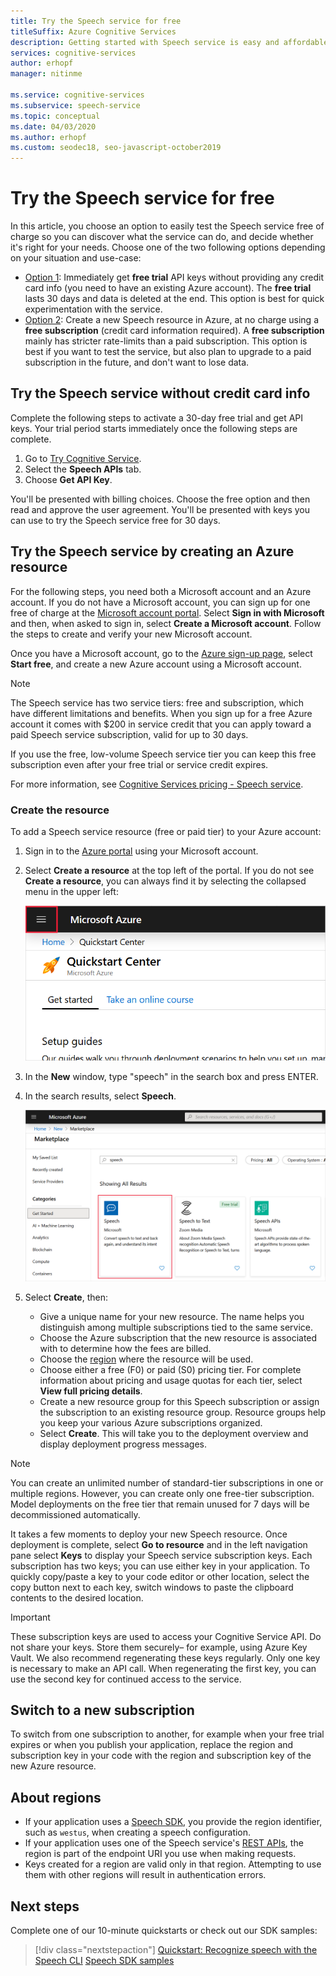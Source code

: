 ```yaml
---
title: Try the Speech service for free
titleSuffix: Azure Cognitive Services
description: Getting started with Speech service is easy and affordable. There are two options available free of charge so you can discover what the service can do and decide whether it's right for your needs.
services: cognitive-services
author: erhopf
manager: nitinme

ms.service: cognitive-services
ms.subservice: speech-service
ms.topic: conceptual
ms.date: 04/03/2020
ms.author: erhopf
ms.custom: seodec18, seo-javascript-october2019
---
```


# Try the Speech service for free

In this article, you choose an option to easily test the Speech service free of charge so you can discover what the service can do, and decide whether it's right for your needs. Choose one of the two following options depending on your situation and use-case:

- [Option 1](#no-card): Immediately get **free trial** API keys without providing any credit card info (you need to have an existing Azure account). The **free trial** lasts 30 days and data is deleted at the end. This option is best for quick experimentation with the service.
- [Option 2](#new-resource): Create a new Speech resource in Azure, at no charge using a **free subscription** (credit card information required). A **free subscription** mainly has stricter rate-limits than a paid subscription. This option is best if you want to test the service, but also plan to upgrade to a paid subscription in the future, and don't want to lose data.

## <a id="no-card"></a>Try the Speech service without credit card info

Complete the following steps to activate a 30-day free trial and get API keys. Your trial period starts immediately once the following steps are complete.

1. Go to [Try Cognitive Service](https://azure.microsoft.com/free/cognitive-services).
1. Select the **Speech APIs** tab.
1. Choose **Get API Key**.

You'll be presented with billing choices. Choose the free option and then read and approve the user agreement. You'll be presented with keys you can use to try the Speech service free for 30 days.

## <a id="new-resource"></a>Try the Speech service by creating an Azure resource

For the following steps, you need both a Microsoft account and an Azure account. If you do not have a Microsoft account, you can sign up for one free of charge at the [Microsoft account portal](https://account.microsoft.com/account). Select **Sign in with Microsoft** and then, when asked to sign in, select **Create a Microsoft account**. Follow the steps to create and verify your new Microsoft account.

Once you have a Microsoft account, go to the [Azure sign-up page](https://azure.microsoft.com/free/ai/), select **Start free**, and create a new Azure account using a Microsoft account.

> [!NOTE]
> The Speech service has two service tiers: free and subscription, which have different limitations and benefits. When you sign up for a free Azure account it comes with $200 in service credit that you can apply toward a paid Speech service subscription, valid for up to 30 days.
>
> If you use the free, low-volume Speech service tier you can keep this free subscription even after your free trial or service credit expires.
>
> For more information, see [Cognitive Services pricing - Speech service](https://azure.microsoft.com/pricing/details/cognitive-services/speech-services/).

### Create the resource

To add a Speech service resource (free or paid tier) to your Azure account:

1. Sign in to the [Azure portal](https://portal.azure.com/) using your Microsoft account.

1. Select **Create a resource** at the top left of the portal. If you do not see **Create a resource**, you can always find it by selecting the collapsed menu in the upper left:

   ![collapsed navigation button](media/index/collapsed-nav.png)

1. In the **New** window, type "speech" in the search box and press ENTER.

1. In the search results, select **Speech**.

   ![speech search results](media/index/speech-search.png)

1. Select **Create**,  then:

   - Give a unique name for your new resource. The name helps you distinguish among multiple subscriptions tied to the same service.
   - Choose the Azure subscription that the new resource is associated with to determine how the fees are billed.
   - Choose the [region](regions.md) where the resource will be used.
   - Choose either a free (F0) or paid (S0) pricing tier. For complete information about pricing and usage quotas for each tier, select **View full pricing details**.
   - Create a new resource group for this Speech subscription or assign the subscription to an existing resource group. Resource groups help you keep your various Azure subscriptions organized.
   - Select **Create**. This will take you to the deployment overview and display deployment progress messages.

> [!NOTE]
> You can create an unlimited number of standard-tier subscriptions in one or multiple regions. However, you can create only one free-tier subscription. Model deployments on the free tier that remain unused for 7 days will be decommissioned automatically.

It takes a few moments to deploy your new Speech resource. Once deployment is complete, select **Go to resource** and in the left navigation pane select **Keys** to display your Speech service subscription keys. Each subscription has two keys; you can use either key in your application. To quickly copy/paste a key to your code editor or other location, select the copy button next to each key, switch windows to paste the clipboard contents to the desired location.

> [!IMPORTANT]
> These subscription keys are used to access your Cognitive Service API. Do not share your keys. Store them securely– for example, using Azure Key Vault. We also recommend regenerating these keys regularly. Only one key is necessary to make an API call. When regenerating the first key, you can use the second key for continued access to the service.

## Switch to a new subscription

To switch from one subscription to another, for example when your free trial expires or when you publish your application, replace the region and subscription key in your code with the region and subscription key of the new Azure resource.

## About regions

- If your application uses a [Speech SDK](speech-sdk.md), you provide the region identifier, such as `westus`, when creating a speech configuration.
- If your application uses one of the Speech service's [REST APIs](rest-apis.md), the region is part of the endpoint URI you use when making requests.
- Keys created for a region are valid only in that region. Attempting to use them with other regions will result in authentication errors.

## Next steps

Complete one of our 10-minute quickstarts or check out our SDK samples:

> [!div class="nextstepaction"]
> [Quickstart: Recognize speech with the Speech CLI](~/articles/cognitive-services/Speech-Service/quickstarts/speech-to-text-from-microphone.md?pivots=programmer-tool-spx)
> [Speech SDK samples](speech-sdk.md#sample-source-code)

